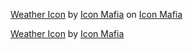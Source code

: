 [Weather Icon](https://iconscout.com/icons/weather) by [Icon Mafia](https://iconscout.com/contributors/icon-mafia) on [Icon Mafia](https://iconscout.com)

<!-- TODO: insert in footer -->

<a href="https://iconscout.com/icons/weather" target="_blank">Weather Icon</a> by <a href="https://iconscout.com/contributors/icon-mafia" target="_blank">Icon Mafia</a>
